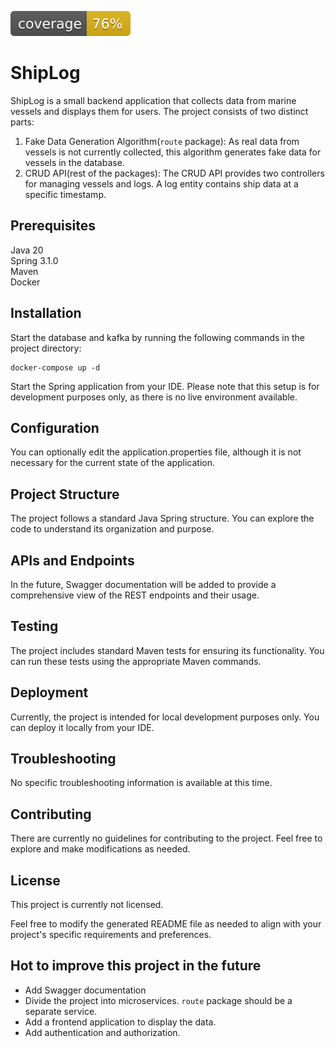 [![coverage](https://raw.githubusercontent.com/WicioW/ShipLog/badges/jacoco.svg)](https://github.com/WicioW/ShipLog/actions/workflows/github-ci.yml)

# ShipLog
ShipLog is a small backend application that collects data from marine vessels and displays them for users. The project consists of two distinct parts:

1. Fake Data Generation Algorithm(`route` package): As real data from vessels is not currently collected, this algorithm generates fake data for vessels in the database.
2. CRUD API(rest of the packages): The CRUD API provides two controllers for managing vessels and logs. A log entity contains ship data at a specific timestamp.


## Prerequisites
Java 20  
Spring 3.1.0  
Maven  
Docker  

## Installation
Start the database and kafka by running the following commands in the project directory:

```commandline
docker-compose up -d
```
Start the Spring application from your IDE. Please note that this setup is for development purposes only, as there is no live environment available.

##  Configuration
You can optionally edit the application.properties file, although it is not necessary for the current state of the application.
##  Project Structure
The project follows a standard Java Spring structure. You can explore the code to understand its organization and purpose.

## APIs and Endpoints
In the future, Swagger documentation will be added to provide a comprehensive view of the REST endpoints and their usage.

## Testing
The project includes standard Maven tests for ensuring its functionality. You can run these tests using the appropriate Maven commands.

## Deployment
Currently, the project is intended for local development purposes only. You can deploy it locally from your IDE.


## Troubleshooting
No specific troubleshooting information is available at this time.

## Contributing
There are currently no guidelines for contributing to the project. Feel free to explore and make modifications as needed.

## License
This project is currently not licensed.

Feel free to modify the generated README file as needed to align with your project's specific requirements and preferences.

## Hot to improve this project in the future

- Add Swagger documentation
- Divide the project into microservices. `route` package should be a separate service.
- Add a frontend application to display the data.
- Add authentication and authorization.
